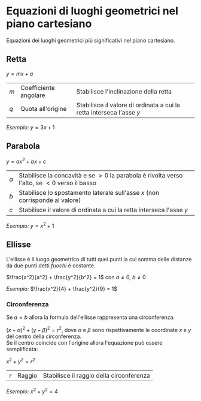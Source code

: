 # Equazioni di luoghi geometrici nel piano cartesiano

Equazioni dei luoghi geometrici più significativi nel piano cartesiano.

## Retta

$y = mx + q$

| | | |
| :- | :- | :- |
| $m$ | Coefficiente angolare | Stabilisce l'inclinazione della retta |
| $q$ | Quota all'origine | Stabilisce il valore di ordinata a cui la retta interseca l'asse $y$ |

*Esempio:* $y = 3x + 1$

## Parabola

$y = ax^2 + bx + c$

| | |
| :- | :- |
| $a$ | Stabilisce la concavità e se $> 0$ la parabola è rivolta verso l'alto, se $< 0$ verso il basso |
| $b$ | Stabilisce lo spostamento laterale sull'asse $x$ (non corrisponde al valore) |
| $c$ | Stabilisce il valore di ordinata a cui la retta interseca l'asse $y$ |

*Esempio:* $y = x^2 + 1$

## Ellisse

L'ellisse è il luogo geometrico di tutti quei punti la cui somma delle distanze
da due punti detti *fuochi* è costante.

$\frac{x^2}{a^2} + \frac{y^2}{b^2} = 1$ con $a \not = 0,\ b \not = 0$

*Esempio:* $\frac{x^2}{4} + \frac{y^2}{9} = 1$

### Circonferenza

Se $a = b$ allora la formula dell'ellisse rappresenta una circonferenza.

$(x - \alpha)^2 + (y - \beta)^2 = r^2$, dove $\alpha$ e $\beta$ sono
rispettivamente le coordinate $x$ e $y$ del centro della circonferenza.\
Se il centro coincide con l'origine allora l'equazione può essere semplificata:

$x^2 + y^2 = r^2$

| | | |
| :- | :- | :- |
| $r$ | Raggio | Stabilisce il raggio della circonferenza |

*Esempio:* $x^2 + y^2 = 4$
